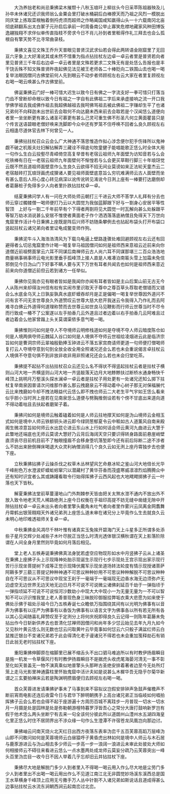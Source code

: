 <!-- { "loadSidebar": true } -->
　　大沩养拙老和尚忌秉拂梁木摧颓十八秋玉琅玕上柳丝头今日采苹陈祖器殃及儿孙卒未休诸兄还识我师翁么金粟会里打破水桶嗣后白棒撩天而乃祖之风烈一模脱出同庆堂上拣取菜根触着倒捋虎须而超师之作略阖国咸知嬴得山头一十六载南冈北亩彻底耕翻系出太白冢子元孙启后承前一时周备南公举止寡笑危襟地藏家风种田博饭逸翮独翔不求伴似单传直指枝不旁求今日不肖儿孙到者里秪得作礼三拜去也会么孤根自有擎天势不比寻常曲录枝。

　　秉拂文喜见文殊王乔升天普眼见普贤汉武求仙若会得此两转语金刚窟里了无回亘六牙象上大好淆讹其或未然不惜重为指点拈拄杖左边卓一卓云者里是普贤若向者里见普贤三千年后右边卓一卓云者里是文殊若更求二文殊无有是处恁么告报也是丰干饶舌殊不知文殊普贤昨夜起佛见法见被王老师各二十棒贬向二铁围山去也喝一喝复举法眼因僧问古佛堂前何人先到眼云不动步者师顾视左右云大家在者里复顾视左右喝一喝云唤甚么作古佛堂前。

　　佛诞秉拂云门好一棒可惜大迟生以致今日有佛之一字流支好一拳可惜只打落当门齿不曾断却命根以致今日有祖之一字自有此佛祖二字后来承虚接响之流一开口我学佛学祖去我成佛作祖去我超佛越祖去我呵佛骂祖去被此佛祖二字赚却生平了也诸兄弟何不向释迦未出世前去会取何不向达磨未西来前去会取若是个汉闻恁么道便向者里一坐坐断更有甚么诸圣可慕更有甚么己灵可重生佛不形圣凡何立黄面瞿昙只是个传言送语碧眼老僧好唤来洗脚即今众中还有罗笼不住呼唤不回者么良久顾视左右云相逢尽道休官去林下何曾见一人。

　　秉拂拈拄杖召众云会么广大神通不落思惟造作拟心涉念便尔犯手伤锋所以鬼神觑不破之机贩夫灶妇解拈解弄三藏诠不得底句牧童健子能唱能歌正恁么时全体大用一句作么生白云投壑尽青嶂倚空高复举昔有老宿云祖师九年面壁为访知音若与么会吃铁棒有日在一老宿云祖师九年面壁何不惭惶若与么会更买草鞋行脚三十年琅玡觉云既不然且道祖师面壁意作么生良久云欲得不招无间业莫谤如来正法轮天童杰云二老宿敲砖打瓦琅玡画虎成狸诸人要见祖师面壁底意旨么穷坑难满师云古人面壁而坐有甚么意后人将心度心转见病深以讹传讹转见淆讹今日洌上座有一棒要打达磨倒却者葛藤桩子免得多少人向者里扑跌拈拄杖卓一卓。

　　结夏秉拂问学人有一问在大师处师云朝打三千进云大师不答学人礼拜有分去也师云穿过髑髅僧一喝师便打乃云以大圆觉为我伽蓝脚跟下好与一劄身心安居平等性智顶　上好与一劄二千年前早有个下得者两劄将见大圆觉一时瓦解向甚么处躲跟平等智万劫冰消说甚么安居不惟使者黄面老子作个洒洒落落底衲僧且免得天下万世向鬼窟里作活计今日秉拂上座既是阵后兴师不妨随条攀例去也拈起布袋头打开布袋口竖起拄杖云诸兄弟向者里证龟成鳖变师作狗。

　　秉拂泥牛斗入海浩浩清风为下载乌龟逼上壁路逢骤处难回避顾视左右云还有回避得者么切忌鬼窟里作计喝一喝复举马祖因僧问如何是祖师西来意祖云近前来向你道僧近前祖劈面掌云六耳不同谋后南禅师云古人尚六耳不同谋那堪三二百众浩浩地商量祸事祸事师云电光影里垂手孤峰顶上接人直是人难凑泊南匾头雪上加霜未免信邪倒见今日沩山门下好事不瞒人要与天下万世有耳者共闻去也如何是祖师西来意近前来向你道僧近前但云若到诸方一任举似。

　　秉拂你见我亦见有眼者皆如是我闻你亦闻有耳者皆如是主山后案山前无古无今人从陈州来却得汝州信有权有实闹市里识取天子尊中之尊百草头荐取老僧错而又错会么水底金乌天上日孰妄孰真水底虾蟆吞却月是正是偏喝一喝复举世尊因外道问不问有言不问无言世尊良久外道赞叹云世尊大慈大悲开我迷云令我得入乃作礼而去阿难寻白佛云外道得何道理称赞而去世尊云如世良马见鞭影而行师云世尊当时不尽令而行致成一椿不了公案遂以左手拍香几云外道且过者边着以右手拍香几云阿难且过者边着会么他家曾蹋上头关莫谓渠侬多意气喝一喝。

　　秉拂惟则问如何是夺人不夺境师云明修栈道如何是夺境不夺人师云暗度陈仓如何是人境两俱夺师云魏延入谷口如何是人境俱不夺师云世祖绘凌烟进云此是临济宗旨如何是曹洞宗师云翠袖殷勤捧玉钟进云不落五家宫商请师更道一句师便打僧喝师复打云人夺境夺意到句到全放全收全用全照诸兄还会么若也未会重说偈言卓拄杖云人境俱不夺意句俱不到非放非收非用非照诸兄还会么若也未会归堂吃茶。

　　秉拂提不起拈不出拈拄杖召众云还见么名不得状不得竖起拄杖云者是拄杖子横则山河大地一齐横竖则山河大地一齐竖敲落天边月大地黪黪扶过断桥水通身畅快千峰顶上挑明月万壑溪头探水澜卓一卓云者是拄杖子用处更有一处诸兄还知么掷下拄杖复举南泉因普请次问维那作甚么那云拽磨泉云不得动着中心树子那无对保福展代云比来拽磨如今却不拽法眼益代云恁么即不拽也师云二大老生平气宇如王恁么看来似乎胆小当时洌上座若在见南泉恁么道便与劈胸推倒设若有个傍不甘底出来道向道不得动着咄且去扶起者磨架子着。

　　秉拂问如何是境师云触着磕着如何是人师云拄地撑天如何是沩山境师云金相玉式如何是境中人师云铁额铜头进云即今绿阴葱郁夏令云中秪如古人道薰风自南来殿阁生微凉意旨如何师云水出昆仑进云东山水上行如何话会师云黄河九曲进云大慧于此瞥地还端底也无师云莫谤大慧好乃云背后海阔天空只要识得转身路面前悬崖峭壁直须丧尽目前机目前不了触眼撞眉不会移身堕坑落堑即今还有前后际断二途不涉者么不妨出来掀倒禅床喝退大众灵利衲僧消得几个良久云如无洌上座丹霄独步去也便下座。

　　立秋秉拂拈拂子云操杀伐之权草木丛林望风乞命悬冰轮之鉴山河大地倍长光华千峰削色万水澄波虾蟆蚯蚓窜穴以潜藏村了黄华芬香而茂盛寒威凛凛烈焰腾腾众中还有知时识宜者么其或踌躇看取令行始得挥拂子云西风起也大地飕飕掷拂子云一叶落也天下皆秋。

　　解夏秉拂法堂前草蔓漫地山门外荆棘参天皆由把关太煞水泄不通内不放出外不放入致令地老天荒人稀路绝洌上座今日权衡在手祖印高提不妨无缝中凿缝无隙中开隙拈拄杖卓一卓云未出头者向者里擎头戴角未吐气者向者里作雾兴云凤离金网翥舞丹霄鹤出银笼翱翔天外诸兄弟洌上座恁么道未审在诸兄分上毕竟作么生去就良久云未明心地印难透祖师关复卓一卓。

　　中秋秉拂金风凋尽千林叶惟有诸真实玉兔挨开碧海门天上斗星多正所谓多处添些子星月交辉少处减些子木叶尽脱正当恁么时清光透体银汉横秋谓在天上影落阶除谓在人间全身月里然则毕竟如何月落后相见。

　　堂上老人五帙寿诞秉拂佛真法身犹若虚空应物现形如水中月竖拂子云从上诸圣在秉拂上座拂子头上示现降神处胎示现诞生示现行七步示现处王宫示现出家示现行苦行示现坐菩提树下成等正觉示现降伏魔军示现坐道场转法轮度有情示现授诸菩萨阿耨多罗三藐三菩提记种种神通不可思议种种妙用不可思议种种解脱不可思议种种自在不可思议从不可思议中现宝王刹于一毫端于一毫端现无边香水海无边须弥卢无边虚空无边世界无边天地无边日月不可说不可说微尘诸佛刹延百千劫于一弹指顷于一弹指顷延不可说不可说恒河沙数劫小中现大大中现小一为无量无量为一不可以智知不可以识识惟我堂上老人善普现色身三昧脱珍御服挂弊垢衣乘大悲愿为如来使于佛处示佛于祖处示祖今日乃五帙寿诞七众瞻依万指围绕其间有以光明为佛事有以音声为佛事有以庄严为佛事有以香饭为佛事有以语言文字为佛事各以所有若无所有各以其心见闻随喜礼拜赞叹至于定洌分上将何庆祝即得良久云记得一则陈年葛藤未免拈出作今日斩新供养去也昔清化怤禅师因僧问和尚年多少怤云始见去年九月九如今又见秋叶黄云恁么则无数也怤云问取黄叶云毕竟事如何怤云六只骰子满盆红师云白鼠推迁银台不变诸兄弟若于此会得清化老子谩诸兄不得若也未会重加笺释劫石有销日此翁无老时拈拄杖下座。

　　重阳秉拂伸脚原在缩脚里已展不缩舌头不出口驷马难追所以有时教伊扬眉瞬目是施一机发一令草偃风行有时教伊扬眉瞬目不是据虎头收虎尾海晏河清无一事不彰至化如天普盖无一物不演真乘似地普擎头头那畔古圣绝安排着著者边至今无处所灯笼上走马光影里神通露柱里怀胎鬼窟中活计夫如是说甚么木樨华吾无隐乎尔菊华新谓之三玄要拍禅床云若是陶渊明攒眉便归去顾视左右喝一喝。

　　首众芙蓉进发请秉拂驴事未了马事到来不容拟议岂假安排钟声急鼓声催檐声不断前宵雨电影还连后夜雷今日与君华下醉明朝携手上高台诸兄弟正当临岐如何唱拍挥拂子云会么若也会得不起于座游遍十方周历百城不离跬步一月普现一切水一切水月一月摄是处是园林是处是弥勒朝游檀特暮罗浮皆吾心之常分大唐打鼓响新罗岂有假于他术恁么两头坐断宁有去来一句全该何分彼此所以道朗州山澧州水五湖四海皇化里正恁么时住不居阴界出不涉众缘一句作么生澄潭不许宿苍龙凤凰岂向那边讨。

　　秉拂岫云问南天烧火北天红日出西方夜落东表率沩峦千五百芙蓉高蹈万层峰沩山即不问敢问如何是芙蓉境师云白昼猿呼子黄昏虎出林如何是境中人师云与木石居与鹿豕游进云与沩山相去多少师云一步高一步一浪阔一浪进云未审此处彼处大师如何相接师云不碍往来看进云恁么一点水墨两处成龙师云莫妄分疏乃云芙蓉突出一峰头百里沩峦目一收今日不因人举着几乎忘却旧云并拈拄杖下座。

　　秉拂尽大地是解脱门多少人到者里入不得喝一喝云用入作么尽大地是尘劳门多少人到者里出不出喝一喝云用出作么不见道江南江北无非圆觉妙场溪东溪西总是国王水草横身千峰顶上应用无亏撒手万人丛中针劄不入诸兄弟如斯说话且道成得甚么边事拈拄杖云水流东涧朝西涧云起南峦过北峦。

